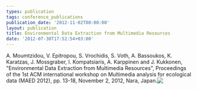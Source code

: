 ```yaml
---
types: publication
tags: conference_publications
publication_date: '2012-11-02T00:00:00'
layout: publication
title: Environmental Data Extraction from Multimedia Resources
date: '2012-07-30T17:52:54+03:00'
---
```

<p>A. Moumtzidou, V. Epitropou, S. Vrochidis, S. Voth, A. Bassoukos, K. Karatzas, J. Mossgraber, I. Kompatsiaris, A. Karppinen and J. Kukkonen, &quot;Environmental Data Extraction from Multimedia Resources&quot;, Proceedings of the 1st ACM international workshop on Multimedia analysis for ecological data (MAED 2012), pp. 13-18, November 2, 2012, Nara, Japan.<a _mce_href="papers/p13-moumtzidou.pdf" href="/mklab_people/stefanos/papers/p13-moumtzidou.pdf" target="_blank"><img _mce_src="/files/pdf/pdf.png" align="top" border="0" src="/files/pdf/pdf.png" /></a></p>
